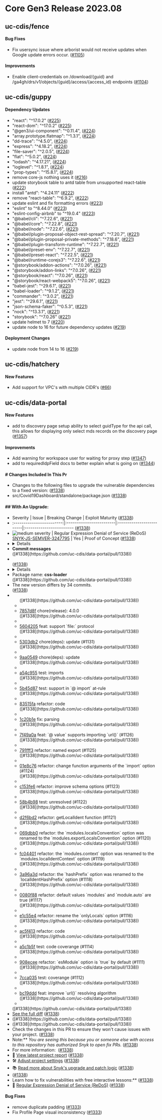 # Core Gen3 Release 2023.08

## uc-cdis/fence

#### Bug Fixes
  - Fix usersync issue where arborist would not receive updates when Google 
    update errors occur. ([#1105](https://github.com/uc-cdis/fence/pull/1105))

#### Improvements
  - Enable client-credentials on /download/{guid} and 
    /ga4gh/drs/v1/objects/{guid}/access/{access_id} endpoints ([#1104](https://github.com/uc-cdis/fence/pull/1104)) 

## uc-cdis/guppy

#### Dependency Updates
  - "react": "^17.0.2" ([#225](https://github.com/uc-cdis/guppy/pull/225))
  - "react-dom": "^17.0.2" ([#225](https://github.com/uc-cdis/guppy/pull/225))
  - "@gen3/ui-component": "^0.11.4", ([#224](https://github.com/uc-cdis/guppy/pull/224)) 
  - "array.prototype.flatmap": "^1.3.1", ([#224](https://github.com/uc-cdis/guppy/pull/224)) 
  - "dd-trace": "^4.5.0", ([#224](https://github.com/uc-cdis/guppy/pull/224))
  - "express": "^4.18.2", ([#224](https://github.com/uc-cdis/guppy/pull/224))
  - "file-saver": "^2.0.5", ([#224](https://github.com/uc-cdis/guppy/pull/224))
  - "flat": "^5.0.2", ([#224](https://github.com/uc-cdis/guppy/pull/224))
  - "lodash": "^4.17.21", ([#224](https://github.com/uc-cdis/guppy/pull/224))
  - "loglevel": "^1.8.1", ([#224](https://github.com/uc-cdis/guppy/pull/224))
  - "prop-types": "^15.8.1", ([#224](https://github.com/uc-cdis/guppy/pull/224))
  - remove core-js nothing uses it ([#216](https://github.com/uc-cdis/guppy/pull/216)) 
  - update storybook table to antd table from unsupported react-table ([#222](https://github.com/uc-cdis/guppy/pull/222)) 
  - install "antd": "^4.24.11" ([#222](https://github.com/uc-cdis/guppy/pull/222)) 
  - remove "react-table": "^6.9.2", ([#222](https://github.com/uc-cdis/guppy/pull/222)) 
  - update eslint and fix formatting errors ([#223](https://github.com/uc-cdis/guppy/pull/223)) 
  - "eslint" to "^8.44.0" ([#223](https://github.com/uc-cdis/guppy/pull/223))
  - "eslint-config-airbnb" to "^19.0.4" ([#223](https://github.com/uc-cdis/guppy/pull/223)) 
  - "@babel/cli": "^7.22.6", ([#221](https://github.com/uc-cdis/guppy/pull/221))
  - "@babel/core": "^7.22.8", ([#221](https://github.com/uc-cdis/guppy/pull/221)) 
  - "@babel/node": "^7.22.6", ([#221](https://github.com/uc-cdis/guppy/pull/221)) 
  - "@babel/plugin-proposal-object-rest-spread": "^7.20.7", ([#221](https://github.com/uc-cdis/guppy/pull/221)) 
  - "@babel/plugin-proposal-private-methods": "^7.18.6", ([#221](https://github.com/uc-cdis/guppy/pull/221)) 
  - "@babel/plugin-transform-runtime": "^7.22.7", ([#221](https://github.com/uc-cdis/guppy/pull/221)) 
  - "@babel/preset-env": "^7.22.7", ([#221](https://github.com/uc-cdis/guppy/pull/221)) 
  - "@babel/preset-react": "^7.22.5", ([#221](https://github.com/uc-cdis/guppy/pull/221)) 
  - "@babel/runtime-corejs3": "^7.22.6", ([#221](https://github.com/uc-cdis/guppy/pull/221)) 
  - "@storybook/addon-actions": "^7.0.26", ([#221](https://github.com/uc-cdis/guppy/pull/221)) 
  - "@storybook/addon-links": "^7.0.26", ([#221](https://github.com/uc-cdis/guppy/pull/221)) 
  - "@storybook/react": "^7.0.26", ([#221](https://github.com/uc-cdis/guppy/pull/221)) 
  - "@storybook/react-webpack5": "^7.0.26", ([#221](https://github.com/uc-cdis/guppy/pull/221)) 
  - "babel-jest": "^29.6.1", ([#221](https://github.com/uc-cdis/guppy/pull/221))
  - "babel-loader": "^9.1.2", ([#221](https://github.com/uc-cdis/guppy/pull/221)) 
  - "commander": "^3.0.2", ([#221](https://github.com/uc-cdis/guppy/pull/221))
  - "jest": "^29.6.1", ([#221](https://github.com/uc-cdis/guppy/pull/221))
  - "json-schema-faker": "^0.5.3", ([#221](https://github.com/uc-cdis/guppy/pull/221)) 
  - "nock": "^13.3.1", ([#221](https://github.com/uc-cdis/guppy/pull/221))
  - "storybook": "^7.0.26" ([#221](https://github.com/uc-cdis/guppy/pull/221))
  - update helmet to 7 ([#220](https://github.com/uc-cdis/guppy/pull/220))
  - update node to 16 for future dependency updates ([#219](https://github.com/uc-cdis/guppy/pull/219)) 

#### Deployment Changes
  - update node from 14 to 16 ([#219](https://github.com/uc-cdis/guppy/pull/219)) 

## uc-cdis/hatchery

#### New Features
  - Add support for VPC's with multiple CIDR's ([#66](https://github.com/uc-cdis/hatchery/pull/66)) 

## uc-cdis/data-portal

#### New Features
  - add to discovery page setup ability to select guidType for the api call, 
    this allows for displaying only select mds records on the discovery page 
    ([#1357](https://github.com/uc-cdis/data-portal/pull/1357))

#### Improvements
  - Add warning for workspace user for waiting for proxy step ([#1347](https://github.com/uc-cdis/data-portal/pull/1347)) 
  - add to requiredIdpField docs to better explain what is going on ([#1344](https://github.com/uc-cdis/data-portal/pull/1344)) 

#### # Changes Included In This Pr
  - Changes to the following files to upgrade the vulnerable dependencies to a 
    fixed version: ([#1338](https://github.com/uc-cdis/data-portal/pull/1338))
  - src/Covid19Dashboard/standalone/package.json ([#1338](https://github.com/uc-cdis/data-portal/pull/1338)) 

#### ## With An Upgrade:
  - Severity | Issue | Breaking Change | Exploit Maturity ([#1338](https://github.com/uc-cdis/data-portal/pull/1338)) 
  - :-------------------------:|:-------------------------|:-------------------------|:-------------------------
    ([#1338](https://github.com/uc-cdis/data-portal/pull/1338))
  - ![medium 
    severity](https://res.cloudinary.com/snyk/image/upload/w_20,h_20/v1561977819/icon/m.png
    "medium severity") | Regular Expression Denial of Service (ReDoS) 
    <br/>[SNYK-JS-SEMVER-3247795](https://snyk.io/vuln/SNYK-JS-SEMVER-3247795) 
    | Yes | Proof of Concept ([#1338](https://github.com/uc-cdis/data-portal/pull/1338)) 
  - <details> ([#1338](https://github.com/uc-cdis/data-portal/pull/1338))
  - <summary><b>Commit messages</b></summary> ([#1338](https://github.com/uc-cdis/data-portal/pull/1338)) 
  - </br> ([#1338](https://github.com/uc-cdis/data-portal/pull/1338))
  - <details> ([#1338](https://github.com/uc-cdis/data-portal/pull/1338))
  - <summary>Package name: <b>css-loader</b></summary> ([#1338](https://github.com/uc-cdis/data-portal/pull/1338)) 
  - The new version differs by 34 commits.</br> ([#1338](https://github.com/uc-cdis/data-portal/pull/1338)) 
  - <ul> ([#1338](https://github.com/uc-cdis/data-portal/pull/1338))
  - <li><a 
    href="https://snyk.io/redirect/github/webpack-contrib/css-loader/commit/7857d8f75937ad34e6250859e8ff0bbf2b88f098">7857d8f</a>
    chore(release): 4.0.0</li> ([#1338](https://github.com/uc-cdis/data-portal/pull/1338)) 
  - <li><a 
    href="https://snyk.io/redirect/github/webpack-contrib/css-loader/commit/560420567eb0e1a635648b7f4ff0365db475384c">5604205</a>
    feat: support &#x60;file:&#x60; protocol</li> ([#1338](https://github.com/uc-cdis/data-portal/pull/1338)) 
  - <li><a 
    href="https://snyk.io/redirect/github/webpack-contrib/css-loader/commit/5303db217e1449c9e363f0ecfd3dbeaab755c5d3">5303db2</a>
    chore(deps): update (#1131)</li> ([#1338](https://github.com/uc-cdis/data-portal/pull/1338)) 
  - <li><a 
    href="https://snyk.io/redirect/github/webpack-contrib/css-loader/commit/9aa0549e99a7a88001a60758b4e95dd30fa72b03">9aa0549</a>
    chore(deps): update</li> ([#1338](https://github.com/uc-cdis/data-portal/pull/1338)) 
  - <li><a 
    href="https://snyk.io/redirect/github/webpack-contrib/css-loader/commit/a54c955b4a79bee0721ba71dd01fca7db0cce0bb">a54c955</a>
    test: imports</li> ([#1338](https://github.com/uc-cdis/data-portal/pull/1338)) 
  - <li><a 
    href="https://snyk.io/redirect/github/webpack-contrib/css-loader/commit/5b45d87e5d9517d6da71f62369a5e1eef1284fd2">5b45d87</a>
    test: support in &#x60;@ import&#x60; at-rule</li> ([#1338](https://github.com/uc-cdis/data-portal/pull/1338)) 
  - <li><a 
    href="https://snyk.io/redirect/github/webpack-contrib/css-loader/commit/83515fac8c78a6d475e80758dd689c1f2daa8bca">83515fa</a>
    refactor: code</li> ([#1338](https://github.com/uc-cdis/data-portal/pull/1338)) 
  - <li><a 
    href="https://snyk.io/redirect/github/webpack-contrib/css-loader/commit/1c20b1e32b138be5369c5300597c53cb1526c3bf">1c20b1e</a>
    fix: parsing</li> ([#1338](https://github.com/uc-cdis/data-portal/pull/1338)) 
  - <li><a 
    href="https://snyk.io/redirect/github/webpack-contrib/css-loader/commit/7f49a0a6047846bb2e432558365e19d4a0dfb366">7f49a0a</a>
    feat: &#x60;@ value&#x60; supports importing &#x60;url()&#x60; (#1126)</li> 
    ([#1338](https://github.com/uc-cdis/data-portal/pull/1338))
  - <li><a 
    href="https://snyk.io/redirect/github/webpack-contrib/css-loader/commit/791fff36c8aaceaaa27e8665172008c28ad11484">791fff3</a>
    refactor: named export (#1125)</li> ([#1338](https://github.com/uc-cdis/data-portal/pull/1338)) 
  - <li><a 
    href="https://snyk.io/redirect/github/webpack-contrib/css-loader/commit/01e8c7683a5f66eda7e050896a383099d6ea14e3">01e8c76</a>
    refactor: change function arguments of the &#x60;import&#x60; option 
    (#1124)</li> ([#1338](https://github.com/uc-cdis/data-portal/pull/1338))
  - <li><a 
    href="https://snyk.io/redirect/github/webpack-contrib/css-loader/commit/c153fe6b1d76d24115001e163f5d39f8ed40ee22">c153fe6</a>
    refactor: improve schema options (#1123)</li> ([#1338](https://github.com/uc-cdis/data-portal/pull/1338)) 
  - <li><a 
    href="https://snyk.io/redirect/github/webpack-contrib/css-loader/commit/58b4b9866de45fc2ee10b169f9bcf153d0306d52">58b4b98</a>
    test: unresolved (#1122)</li> ([#1338](https://github.com/uc-cdis/data-portal/pull/1338)) 
  - <li><a 
    href="https://snyk.io/redirect/github/webpack-contrib/css-loader/commit/d2f6bd2755a513e98faca84c3f52544be72d53f3">d2f6bd2</a>
    refactor: getLocalIdent function (#1121)</li> ([#1338](https://github.com/uc-cdis/data-portal/pull/1338)) 
  - <li><a 
    href="https://snyk.io/redirect/github/webpack-contrib/css-loader/commit/069dbb0abe8cd9034fcd248653909ac4806042d3">069dbb0</a>
    refactor: the &#x60;modules.localsConvention&#x60; option was renamed to 
    the &#x60;modules.exportLocalsConvention&#x60; option (#1120)</li> ([#1338](https://github.com/uc-cdis/data-portal/pull/1338)) 
  - <li><a 
    href="https://snyk.io/redirect/github/webpack-contrib/css-loader/commit/fc044012e2dc2855e919e603a065fbca19d3a5dc">fc04401</a>
    refactor: the &#x60;modules.context&#x60; option was renamed to the 
    &#x60;modules.localIdentContext&#x60; option (#1119)</li> ([#1338](https://github.com/uc-cdis/data-portal/pull/1338)) 
  - <li><a 
    href="https://snyk.io/redirect/github/webpack-contrib/css-loader/commit/3a96a3d5704c8cdd0dbb471bbd82b53cf22bd202">3a96a3d</a>
    refactor: the &#x60;hashPrefix&#x60; option was renamed to the 
    &#x60;localIdentHashPrefix&#x60; option (#1118)</li> ([#1338](https://github.com/uc-cdis/data-portal/pull/1338)) 
  - <li><a 
    href="https://snyk.io/redirect/github/webpack-contrib/css-loader/commit/0080f88c67abb2d9a6eee909eef229ef086b8c9e">0080f88</a>
    refactor: default values &#x60;modules&#x60; and &#x60;module.auto&#x60; 
    are true (#1117)</li> ([#1338](https://github.com/uc-cdis/data-portal/pull/1338)) 
  - <li><a 
    href="https://snyk.io/redirect/github/webpack-contrib/css-loader/commit/e1c55e4ae46b6c84141604b0652db8b87b08b0c1">e1c55e4</a>
    refactor: rename the &#x60;onlyLocals&#x60; option (#1116)</li> ([#1338](https://github.com/uc-cdis/data-portal/pull/1338)) 
  - <li><a 
    href="https://snyk.io/redirect/github/webpack-contrib/css-loader/commit/ac5f413a889934b9a55bf770f45885a04bde368e">ac5f413</a>
    refactor: code</li> ([#1338](https://github.com/uc-cdis/data-portal/pull/1338)) 
  - <li><a 
    href="https://snyk.io/redirect/github/webpack-contrib/css-loader/commit/a5c1b5ff5fb1cf2fc899e03b1c4d774f1190839b">a5c1b5f</a>
    test: code coverange (#1114)</li> ([#1338](https://github.com/uc-cdis/data-portal/pull/1338)) 
  - <li><a 
    href="https://snyk.io/redirect/github/webpack-contrib/css-loader/commit/908eceec974cd2f3d77d300d00e1cd976e3143a4">908ecee</a>
    refactor: &#x60;esModule&#x60; option is &#x60;true&#x60; by default 
    (#1111)</li> ([#1338](https://github.com/uc-cdis/data-portal/pull/1338))
  - <li><a 
    href="https://snyk.io/redirect/github/webpack-contrib/css-loader/commit/7cca035df1efbc5b8dde6eb8f829e4bff4d14a86">7cca035</a>
    test: coverange (#1112)</li> ([#1338](https://github.com/uc-cdis/data-portal/pull/1338)) 
  - <li><a 
    href="https://snyk.io/redirect/github/webpack-contrib/css-loader/commit/bc19ddd8779dafbc2a420870a3cb841041ce9c7c">bc19ddd</a>
    feat: improve &#x60;url()&#x60; resolving algorithm</li> ([#1338](https://github.com/uc-cdis/data-portal/pull/1338)) 
  - </ul> ([#1338](https://github.com/uc-cdis/data-portal/pull/1338))
  - <a 
    href="https://snyk.io/redirect/github/webpack-contrib/css-loader/compare/22e16e2fc88f920571219570953d3da5702d4fdb...7857d8f75937ad34e6250859e8ff0bbf2b88f098">See
    the full diff</a> ([#1338](https://github.com/uc-cdis/data-portal/pull/1338)) 
  - </details> ([#1338](https://github.com/uc-cdis/data-portal/pull/1338))
  - </details> ([#1338](https://github.com/uc-cdis/data-portal/pull/1338))
  - Check the changes in this PR to ensure they won't cause issues with your 
    project. ([#1338](https://github.com/uc-cdis/data-portal/pull/1338))
  - Note:** *You are seeing this because you or someone else with access to 
    this repository has authorized Snyk to open fix PRs.* ([#1338](https://github.com/uc-cdis/data-portal/pull/1338)) 
  - For more information: <img 
    src="https://api.segment.io/v1/pixel/track?data=eyJ3cml0ZUtleSI6InJyWmxZcEdHY2RyTHZsb0lYd0dUcVg4WkFRTnNCOUEwIiwiYW5vbnltb3VzSWQiOiJlMTZkZTAwZS05ZDNkLTQ4M2ItOTlmYS1jY2I0NmFjOTg3YTgiLCJldmVudCI6IlBSIHZpZXdlZCIsInByb3BlcnRpZXMiOnsicHJJZCI6ImUxNmRlMDBlLTlkM2QtNDgzYi05OWZhLWNjYjQ2YWM5ODdhOCJ9fQ=="
    width="0" height="0"/> ([#1338](https://github.com/uc-cdis/data-portal/pull/1338)) 
  - 🧐 [View latest project 
    report](https://app.snyk.io/org/plan-x/project/11af69b5-7fc0-47dc-913c-6e449adf094c?utm_source&#x3D;github&amp;utm_medium&#x3D;referral&amp;page&#x3D;fix-pr)
    ([#1338](https://github.com/uc-cdis/data-portal/pull/1338))
  - 🛠 [Adjust project 
    settings](https://app.snyk.io/org/plan-x/project/11af69b5-7fc0-47dc-913c-6e449adf094c?utm_source&#x3D;github&amp;utm_medium&#x3D;referral&amp;page&#x3D;fix-pr/settings)
    ([#1338](https://github.com/uc-cdis/data-portal/pull/1338))
  - 📚 [Read more about Snyk's upgrade and patch 
    logic](https://support.snyk.io/hc/en-us/articles/360003891078-Snyk-patches-to-fix-vulnerabilities)
    ([#1338](https://github.com/uc-cdis/data-portal/pull/1338))
  - [//]: # 
    (snyk:metadata:{"prId":"e16de00e-9d3d-483b-99fa-ccb46ac987a8","prPublicId":"e16de00e-9d3d-483b-99fa-ccb46ac987a8","dependencies":[{"name":"css-loader","from":"3.6.0","to":"4.0.0"}],"packageManager":"npm","projectPublicId":"11af69b5-7fc0-47dc-913c-6e449adf094c","projectUrl":"https://app.snyk.io/org/plan-x/project/11af69b5-7fc0-47dc-913c-6e449adf094c?utm_source=github&utm_medium=referral&page=fix-pr","type":"auto","patch":[],"vulns":["SNYK-JS-SEMVER-3247795"],"upgrade":["SNYK-JS-SEMVER-3247795"],"isBreakingChange":true,"env":"prod","prType":"fix","templateVariants":["updated-fix-title"],"priorityScoreList":[null],"remediationStrategy":"vuln"})
    ([#1338](https://github.com/uc-cdis/data-portal/pull/1338))
  - Learn how to fix vulnerabilities with free interactive lessons:** ([#1338](https://github.com/uc-cdis/data-portal/pull/1338)) 
  - 🦉 [Regular Expression Denial of Service 
    (ReDoS)](https://learn.snyk.io/lessons/redos/javascript/?loc&#x3D;fix-pr) 
    ([#1338](https://github.com/uc-cdis/data-portal/pull/1338))

#### Bug Fixes
  - remove duplicate padding ([#1333](https://github.com/uc-cdis/data-portal/pull/1333)) 
  - Fix Profile Page visual inconsistency ([#1333](https://github.com/uc-cdis/data-portal/pull/1333)) 

